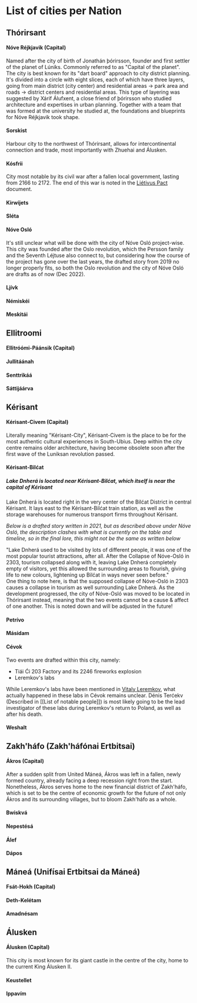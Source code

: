 # List of cities per Nation

## Thórirsant
#### Nóve Réjkjavik (Capital)
Named after the city of birth of Jonathán þórirsson, founder and first settler of the planet of Lúniks. Commonly referred to as "Capital of the planet". \
The city is best known for its "dart board" approach to city district planning. It's divided into a circle with eight slices, each of which have three layers, going from main district (city center) and residential areas -> park area and roads -> district centers and residential areas. This type of layering was suggested by Xárif Álufxent, a close friend of þórirsson who studied architecture and expertises in urban planning. Together with a team that was formed at the university he studied at, the foundations and blueprints for Nóve Réjkjavik took shape.

#### Sorskist
Harbour city to the northwest of Thórirsant, allows for intercontinental connection and trade, most importantly with Zhuehai and Álusken.

#### Kósfrii
City most notable by its civil war after a fallen local government, lasting from 2166 to 2172. The end of this war is noted in the [Liétivus Pact](obsidian://open?vault=Luniks&file=Historic%20Events%2FLi%C3%A9tivus%20Pact%2C%20%20Mar%2030%202168) document.

#### Kirwijets

#### Sléta

#### Nóve Osló
It's still unclear what will be done with the city of Nóve Osló project-wise. This city was founded after the Oslo revolution, which the Persson family and the Seventh Léjtuse also connect to, but considering how the course of the project has gone over the last years, the drafted story from 2019 no longer properly fits, so both the Oslo revolution and the city of Nóve Osló are drafts as of now (Dec 2022).

#### Ljívk

#### Némiskéi

#### Meskitái


## Ellitroomi
#### Ellitróómi-Páánsik (Capital)

#### Jullitáánah

#### Senttrikáá

#### Sáttijáárva


## Kérisant
#### Kérisant-Civem (Capital)
Literally meaning "Kérisant-City", Kérisant-Civem is the place to be for the most authentic cultural experiences in South-Ubius. Deep within the city centre remains older architecture, having become obsolete soon after the first wave of the Luniksan revolution passed. 

#### Kérisant-Bilćat
##### Lake Dnherá is located near Kérisant-Bilćat, which itself is near the capital of Kérisant

Lake Dnherá is located right in the very center of the Bilćat District in central Kérisant. It lays east to the Kérisant-Bilćat train station, as well as the storage warehouses for numerous transport firms throughout Kérisant.  

*Below is a drafted story written in 2021, but as described above under Nóve Osló, the description clashes with what is currently on the table and timeline, so in the final lore, this might not be the same as written below*

"Lake Dnherá used to be visited by lots of different people, it was one of the most popular tourist attractions, after all. After the Collapse of Nóve-Osló in 2303, tourism collapsed along with it, leaving Lake Dnherá completely empty of visitors, yet this allowed the surrounding areas to flourish, giving life to new colours, lightening up Bilćat in ways never seen before." \
One thing to note here, is that the supposed collapse of Nóve-Osló in 2303 causes a collapse in tourism as well surrounding Lake Dnherá. As the development progressed, the city of Nóve-Osló was moved to be located in Thórirsant instead, meaning that the two events cannot be a cause & affect of one another. This is noted down and will be adjusted in the future!

#### Petrívo

#### Másidam

#### Cévok
Two events are drafted within this city, namely:
- Tiái Ći 203 Factory and its 2246 fireworks explosion
- Leremkov's labs

While Leremkov's labs have been mentioned in [Vitaly Leremkov](Vitaly%20Leremkov,%202039-2098), what actually happened in these labs in Cévok remains unclear. Dénis Terćekv (Described in [[List of notable people]]) is most likely going to be the lead investigator of these labs during Leremkov's return to Poland, as well as after his death. 

#### Weshalt


## Zakh'háfo (Zakh'háfónai Ertbitsai)
#### Ákros (Capital)
After a sudden split from United Máneá, Ákros was left in a fallen, newly formed country, already facing a deep recession right from the start. Nonetheless, Ákros serves home to the new financial district of Zakh'háfo, which is set to be the centre of economic growth for the future of not only Ákros and its surrounding villages, but to bloom Zakh'háfo as a whole.

#### Bwiskvá

#### Nepestésá

#### Álef

#### Dápos


## Máneá (Unifísai Ertbitsai da Máneá)
#### Fsát-Hokh (Capital)

#### Deth-Kelétam

#### Amadnésam


## Álusken
#### Álusken (Capital)
This city is most known for its giant castle in the centre of the city, home to the current King Álusken II. 

#### Keustellet

#### Ippavím